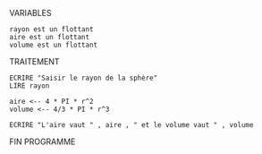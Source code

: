 ﻿VARIABLES

	rayon est un flottant
	aire est un flottant
	volume est un flottant

TRAITEMENT

	ECRIRE "Saisir le rayon de la sphère"
	LIRE rayon

	aire <-- 4 * PI * r^2
	volume <-- 4/3 * PI * r^3

	ECRIRE "L'aire vaut " , aire , " et le volume vaut " , volume
	
FIN PROGRAMME